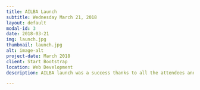 ```yaml
---
title: AILBA Launch
subtitle: Wednesday March 21, 2018
layout: default
modal-id: 3
date: 2018-03-21
img: launch.jpg
thumbnail: launch.jpg
alt: image-alt
project-date: March 2018
client: Start Bootstrap
location: Web Development
description: AILBA launch was a success thanks to all the attendees and our fantastic speakers - Sarah Schaedler of Kirkland&Ellis and Pieter Gunst of Legal.io.

---
```

